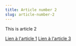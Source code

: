 ```yaml
---
title: Article number 2
slug: article-number-2
---
```


This is article 2

[Lien à l'article 1](/category1/article1.md)
[Lien à l'article 3](article3.md)

